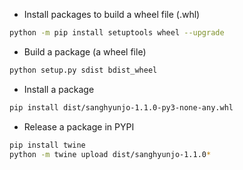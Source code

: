 - Install packages to build a wheel file (.whl)
```bash
python -m pip install setuptools wheel --upgrade
```

- Build a package (a wheel file)
```bash
python setup.py sdist bdist_wheel
```

- Install a package
```bash
pip install dist/sanghyunjo-1.1.0-py3-none-any.whl
```

- Release a package in PYPI
```bash
pip install twine
python -m twine upload dist/sanghyunjo-1.1.0*
```